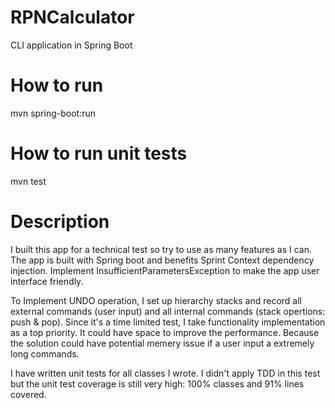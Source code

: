 # RPNCalculator
CLI application in Spring Boot

# How to run
mvn spring-boot:run

# How to run unit tests
mvn test

# Description
I built this app for a technical test so try to use as many features as I can. The app is built with Spring boot and benefits Sprint Context dependency injection. Implement InsufficientParametersException to make the app user interface friendly.

To Implement UNDO operation, I set up hierarchy stacks and record all external commands (user input) and all internal commands (stack opertions: push & pop). Since it's a time limited test, I take functionality implementation as a top priority. It could have space to improve the performance. Because the solution could have potential memery issue if a user input a extremely long commands.

I have written unit tests for all classes I wrote. I didn't apply TDD in this test but the unit test coverage is still very high: 100% classes and 91% lines covered.
 

